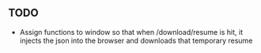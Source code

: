 ## TODO
* Assign functions to window so that when /download/resume is hit, it injects the json into the browser and downloads that temporary resume